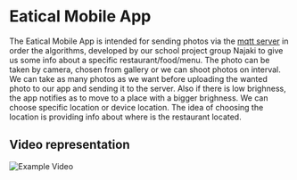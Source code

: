 # Eatical Mobile App

The Eatical Mobile App is intended for sending photos via the [mqtt server](https://github.com/StefanSrnjakov/eatical-mqtt-server) in order the algorithms, developed by our school project group Najaki to give us some info about a specific restaurant/food/menu. The photo can be taken by camera, chosen from gallery or we can shoot photos on interval. We can take as many photos as we want before uploading the wanted photo to our app and sending it to the server. Also if there is low brighness, the app notifies as to move to a place with a bigger brighness. We can choose specific location or device location. The idea of choosing the location is providing info about where is the restaurant located.

## Video representation

![Example Video](./eatical-mobile-app/eatical_mobile/video.gif)
